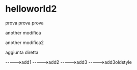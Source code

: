 # helloworld2
prova
prova prova


another modifica

another modifica2

aggiunta diretta

----->add1
----->add2
----->add3
----->add3oldstyle
